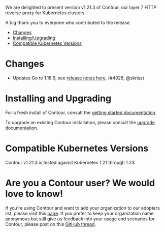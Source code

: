 We are delighted to present version v1.21.3 of Contour, our layer 7 HTTP reverse proxy for Kubernetes clusters.

A big thank you to everyone who contributed to the release.

- [Changes](#changes)
- [Installing/Upgrading](#installing-and-upgrading)
- [Compatible Kubernetes Versions](#compatible-kubernetes-versions)


# Changes
- Updates Go to 1.18.9, see [release notes here](https://go.dev/doc/devel/release#go1.18.minor). (#4926, @skriss)

# Installing and Upgrading

For a fresh install of Contour, consult the [getting started documentation](https://projectcontour.io/getting-started/).

To upgrade an existing Contour installation, please consult the [upgrade documentation](https://projectcontour.io/resources/upgrading/).


# Compatible Kubernetes Versions

Contour v1.21.3 is tested against Kubernetes 1.21 through 1.23.


# Are you a Contour user? We would love to know!
If you're using Contour and want to add your organization to our adopters list, please visit this [page](https://github.com/projectcontour/contour/blob/master/ADOPTERS.md). If you prefer to keep your organization name anonymous but still give us feedback into your usage and scenarios for Contour, please post on this [GitHub thread](https://github.com/projectcontour/contour/issues/1269).
